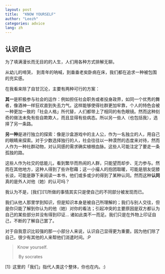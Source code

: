 ```yaml
---
layout: post
title:  "KNOW YOURSELF"
author: "Leezh"
categories: advice
lang: zh
---
```


## 认识自己

 为了填满漫长而无目的的人生，人们用各种方式排解无聊。

从幼儿的啼哭， 到青年的呐喊，到垂垂老矣卧病在床，我们都在追求一种被包围的充实感。

在我看来除了自甘沉沦，主要有两种可行的方案：

**其一**是积极参与社会的运作：例如担任社会职务或者投身政界，如同一个优秀的舞者，像酒神一样狂欢直到失去力气。这样能够使得社群更加牢靠，个人的特色会被一种更加一致的「社会人格」所代替，人们都带上了相同的有色眼镜。然而这种刻奇的做法未免有些自欺欺人，而且显得有些病态。所以另一些人（也包括我），选择了另一条路。

**另一种**是进行独立的探索：像是沙盒游戏中的主人公，作为一名独立的人，用自己的眼睛来探索。对于少数选择独行的人，社会往往以一种漠然的态度来对待，然而人作为一种社群动物，对认同感的需求确实植根血脉。这些人可能注定了要走一条孤独的路。

这些人作为社交的低能儿，看到繁华而热闹的人群，只能望而却步、无力参与。然而在其他地方，这种人得到了些许慰藉；这一小撮人的抱团取暖，可能是朋友促膝长谈，可能是静下来阅读一本书，他们或多或少的得到了某种认同。然而这种**认同**真的是外人对他（她）的认可吗？

我认为不是，[我们][1]所做的事情其实只是使自己的不同部分被发现而已。

我们从他人那里学到知识，但是知识本身是被自己所理解的；我们与别人交往，但是你只能了解到你认为的他（她）对你的看法；引起冲突的主要原因是双方都认为自己的某些部分并没有得到印证... 诸如此类不一而足。我们只是在外物上印证自己，不断的了解自己罢了。

对于自我意识比较强的那一小部分人来说，认识自己显得更为重要。因为他们除了自己，很少有其他的人来帮他们消遣时间。:P

> Know yourself.
>
> ​    By socrates

[1]: 这里的「我们」指代人类这个整体，你也在内。:)